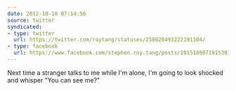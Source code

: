 ```yaml
---
date: 2012-10-18 07:14:56
source: twitter
syndicated:
- type: twitter
  url: https://twitter.com/roytang/statuses/258828493222191104/
- type: facebook
  url: https://www.facebook.com/stephen.roy.tang/posts/10151890719153912
---
```


Next time a stranger talks to me while I'm alone, I'm going to look shocked and whisper "You can see me?"